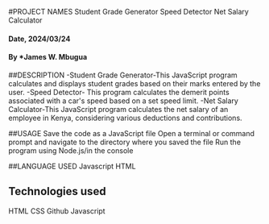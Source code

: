 #PROJECT NAMES 
Student Grade Generator
Speed Detector
Net Salary Calculator

#### Date, 2024/03/24

#### By *James W. Mbugua

##DESCRIPTION
-Student Grade Generator-This JavaScript program calculates and displays student grades based on their marks entered by the user.
-Speed Detector- This program calculates the demerit points associated with a car's speed based on a set speed limit.
-Net Salary Calculator-This JavaScript program calculates the net salary of an employee in Kenya, considering various deductions and contributions. 

##USAGE
Save the code as a JavaScript file
Open a terminal or command prompt and navigate to the directory where you saved the file
Run the program using Node.js/in the console

##LANGUAGE USED
Javascript
HTML

## Technologies used
HTML
CSS
Github
Javascript
